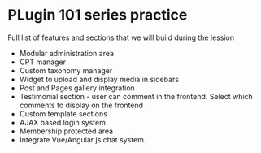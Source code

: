 # PLugin 101 series practice

Full list of features and sections that we will build during the lession

* Modular administration area
* CPT manager
* Custom taxonomy manager
* Widget to upload and display media in sidebars
* Post and Pages gallery integration
* Testimonial section - user can comment in the frontend. Select which comments to display on the frontend
* Custom template sections
* AJAX based login system
* Membership protected area
* Integrate Vue/Angular js chat system.